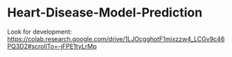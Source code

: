# Heart-Disease-Model-Prediction

Look for development:
https://colab.research.google.com/drive/1LJOcgghotF1mixzzw4_LCGv9c46PQ3D2#scrollTo=-jFPE1tyLrMp
